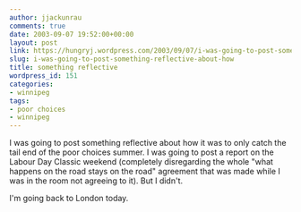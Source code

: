 ```yaml
---
author: jjackunrau
comments: true
date: 2003-09-07 19:52:00+00:00
layout: post
link: https://hungryj.wordpress.com/2003/09/07/i-was-going-to-post-something-reflective-about-how/
slug: i-was-going-to-post-something-reflective-about-how
title: something reflective
wordpress_id: 151
categories:
- winnipeg
tags:
- poor choices
- winnipeg
---
```


I was going to post something reflective about how it was to only catch the tail end of the poor choices summer.  I was going to post a report on the Labour Day Classic weekend (completely disregarding the whole "what happens on the road stays on the road" agreement that was made while I was in the room not agreeing to it).  But I didn't.

I'm going back to London today.
